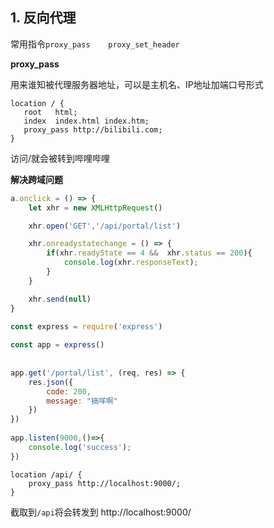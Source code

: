 ## 1. 反向代理

常用指令`proxy_pass    proxy_set_header `

**proxy_pass**

用来谁知被代理服务器地址，可以是主机名、IP地址加端口号形式

```nginx
location / {
   root   html;
   index  index.html index.htm;
   proxy_pass http://bilibili.com;
}
```

访问/就会被转到哔哩哔哩

**解决跨域问题**

```js
a.onclick = () => {
    let xhr = new XMLHttpRequest()

    xhr.open('GET','/api/portal/list')

    xhr.onreadystatechange = () => {
        if(xhr.readyState == 4 &&  xhr.status == 200){
            console.log(xhr.responseText);
        }
    }

    xhr.send(null)
}
```

```js
const express = require('express')
 
const app = express()
 
 
app.get('/portal/list', (req, res) => {
    res.json({
        code: 200,
        message: "搞咩啊"
    })
})
 
app.listen(9000,()=>{
    console.log('success');
})
```

```nginx
location /api/ {
    proxy_pass http://localhost:9000/;
}
```

截取到`/api`将会转发到 http://localhost:9000/